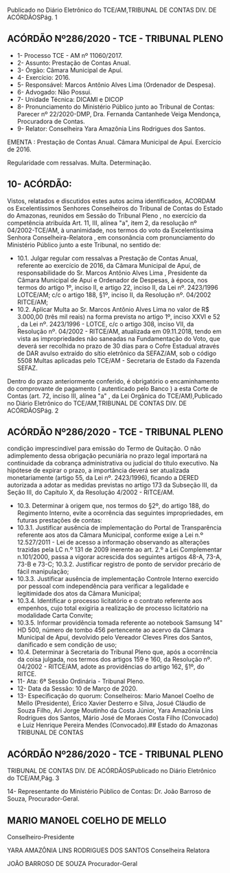 Publicado  no  Diário  Eletrônico do TCE/AM,TRIBUNAL DE CONTAS DIV. DE ACÓRDÃOSPág. 1

## ACÓRDÃO Nº286/2020 - TCE - TRIBUNAL PLENO

- 1- Processo TCE - AM nº 11060/2017.
- 2- Assunto: Prestação de Contas Anual.
- 3- Órgão: Câmara Municipal de Apuí.
- 4- Exercício: 2016.
- 5- Responsável: Marcos Antônio Alves Lima (Ordenador de Despesa).
- 6- Advogado: Não Possui.
- 7- Unidade Técnica: DICAMI e DICOP
- 8- Pronunciamento  do  Ministério  Público  junto  ao  Tribunal  de  Contas: Parecer  nº 22/2020-DMP, Dra. Fernanda Cantanhede Veiga Mendonça, Procuradora de Contas.
- 9- Relator: Conselheira Yara Amazônia Lins Rodrigues dos Santos.

EMENTA : Prestação  de  Contas  Anual. Câmara Municipal de Apuí. Exercício de 2016.

Regularidade com ressalvas. Multa. Determinação.

## 10-  ACÓRDÃO:

Vistos, relatados e discutidos estes autos acima identificados, ACORDAM os Excelentíssimos Senhores Conselheiros do Tribunal de Contas do Estado do Amazonas, reunidos em Sessão do Tribunal Pleno , no exercício da competência atribuída Art. 11, III, alínea "a", item 2, da resolução nº 04/2002-TCE/AM, à unanimidade, nos termos do voto da Excelentíssima Senhora Conselheira-Relatora , em consonância com pronunciamento do Ministério Público junto a este Tribunal, no sentido de:

- 10.1. Julgar  regular  com  ressalvas a  Prestação  de  Contas  Anual,  referente ao exercício de 2016, da Câmara Municipal de Apuí, de responsabilidade do Sr. Marcos Antônio  Alves  Lima , Presidente da Câmara  Municipal  de  Apuí  e  Ordenador  de  Despesas,  à  época, nos termos do artigo 1º, inciso II, e artigo 22, inciso II, da Lei nº. 2423/1996 LOTCE/AM; c/c o artigo 188, §1º, inciso II, da Resolução nº. 04/2002 RITCE/AM;
- 10.2. Aplicar  Multa ao Sr. Marcos  Antônio  Alves  Lima no  valor  de R$ 3.000,00 (três mil reais)  na forma prevista no artigo 1º, inciso XXVI e 52 , da Lei nº. 2423/1996 - LOTCE, c/c o artigo 308, inciso VII, da Resolução nº.  04/2002  -  RITCE/AM,  atualizada  em  09.11.2018, tendo  em  vista  as impropriedades  não  saneadas  na  Fundamentação  do Voto,  que  deverá ser recolhida no prazo de 30 dias para o Cofre Estadual através de DAR avulso  extraído  do  sítio  eletrônico  da  SEFAZ/AM,  sob  o  código  5508  Multas  aplicadas  pelo  TCE/AM  -  Secretaria  de  Estado  da  Fazenda  SEFAZ.

Dentro do prazo anteriormente conferido, é obrigatório o encaminhamento do comprovante de pagamento ( autenticado pelo Banco ) a esta Corte de Contas  (art.  72,  inciso  III,  alínea  "a"  ,  da  Lei  Orgânica  do  TCE/AM),Publicado  no  Diário  Eletrônico do TCE/AM,TRIBUNAL DE CONTAS DIV. DE ACÓRDÃOSPág. 2

## ACÓRDÃO Nº286/2020 - TCE - TRIBUNAL PLENO

condição  imprescindível  para  emissão  do  Termo  de  Quitação.  O  não adimplemento  dessa  obrigação  pecuniária  no  prazo  legal  importará  na continuidade da cobrança administrativa ou judicial do título executivo. Na hipótese de expirar o prazo, a importância deverá ser atualizada monetariamente  (artigo  55,  da  Lei  nº.  2423/1996),  ficando  a  DERED autorizada a adotar as medidas previstas no artigo 173 da Subseção III, da Seção III, do Capítulo X, da Resolução 4/2002 - RITCE/AM.

- 10.3. Determinar à origem que,  nos  termos  do  §2º,  do  artigo  188,  do Regimento Interno, evite a ocorrência das seguintes impropriedades, em futuras prestações de contas:
- 10.3.1. Justificar ausência de implementação  do Portal de Transparência referente aos atos da Câmara Municipal, conforme exige  a  Lei  n.º  12.527/2011  -  Lei  de  acesso  a  informação observando  as  alterações  trazidas  pela  LC  n.º  131  de  2009 inerente  ao  art.  2.º  a  Lei  Complementar  n.101/2000,  passa  a vigorar acrescida dos seguintes artigos 48-A, 73-A, 73-B e 73-C; 10.3.2. Justificar  registro  de  ponto  de  servidor  precário  de  fácil manipulação;
- 10.3.3. Justificar  ausência  de  implementação  Controle  Interno exercido por pessoal com independência para verificar a legalidade e legitimidade dos atos da Câmara Municipal;
- 10.3.4. Identificar o processo licitatório e o contrato referente aos empenhos, cujo total exigiria a realização de processo licitatório na modalidade Carta Convite;
- 10.3.5. Informar providência tomada  referente ao notebook Samsung  14"  HD  500,  número  de  tombo  456  pertencente  ao acervo  da  Câmara  Municipal  de  Apuí,  devolvido  pelo  Vereador Cleves Pires dos Santos, danificado e sem condição de uso;
- 10.4. Determinar à  Secretaria  do  Tribunal  Pleno  que,  após  a  ocorrência  da coisa  julgada,  nos  termos  dos  artigos  159  e  160,  da  Resolução  nº. 04/2002  -  RITCE/AM,  adote  as  providências  do  artigo  162, §1º, do RITCE.
- 11-  Ata: 6ª Sessão Ordinária - Tribunal Pleno.
- 12-  Data da Sessão: 10 de Março de 2020.
- 13-  Especificação do quorum: Conselheiros: Mario Manoel Coelho de Mello (Presidente),  Érico  Xavier  Desterro  e  Silva,  Josué  Cláudio  de  Souza  Filho,  Ari  Jorge Moutinho da Costa Júnior, Yara Amazônia Lins Rodrigues dos Santos, Mário José de Moraes Costa Filho (Convocado) e Luiz Henrique Pereira Mendes (Convocado).## Estado do Amazonas TRIBUNAL DE CONTAS

## ACÓRDÃO Nº286/2020 - TCE - TRIBUNAL PLENO

TRIBUNAL DE CONTAS DIV. DE ACÓRDÃOSPublicado  no  Diário  Eletrônico do TCE/AM,Pág. 3

14-  Representante  do  Ministério  Público  de  Contas: Dr. João  Barroso  de  Souza, Procurador-Geral.

## MARIO MANOEL COELHO DE MELLO

Conselheiro-Presidente

YARA AMAZÔNIA LINS RODRIGUES DOS SANTOS Conselheira Relatora

JOÃO BARROSO DE SOUZA Procurador-Geral